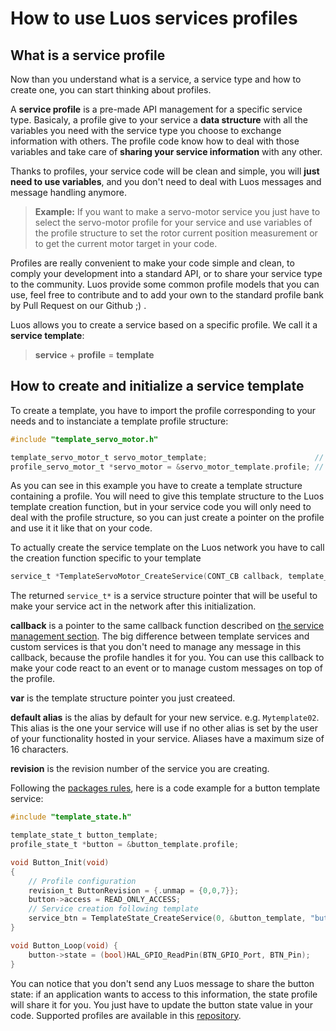 # How to use Luos services profiles

## What is a service profile

Now than you understand what is a service, a service type and how to create one, you can start thinking about profiles.

A **service profile** is a pre-made API management for a specific service type.
Basicaly, a profile give to your service a **data structure** with all the variables you need with the service type you choose to exchange information with others. The profile code know how to deal with those variables and take care of **sharing your service information** with any other.

Thanks to profiles, your service code will be clean and simple, you will **just need to use variables**, and you don't need to deal with Luos messages and message handling anymore.

> **Example:** If you want to make a servo-motor service you just have to select the servo-motor profile for your service and use variables of the profile structure to set the rotor current position measurement or to get the current motor target in your code.

Profiles are really convenient to make your code simple and clean, to comply your development into a standard API, or to share your service type to the community.
Luos provide some common profile models that you can use, feel free to contribute and to add your own to the standard profile bank by Pull Request on our Github ;) .

Luos allows you to create a service based on a specific profile. We call it a **service template**: 

> **service** + **profile** = **template**

## How to create and initialize a service template

To create a template, you have to import the profile corresponding to your needs and to instanciate a template profile structure:
```c
#include "template_servo_motor.h"

template_servo_motor_t servo_motor_template;                        // Create the template
profile_servo_motor_t *servo_motor = &servo_motor_template.profile; // Get a pointer to the actual profile
```
As you can see in this example you have to create a template structure containing a profile. You will need to give this template structure to the Luos template creation function, but in your service code you will only need to deal with the profile structure, so you can just create a pointer on the profile and use it it like that on your code.

To actually create the service template on the Luos network you have to call the creation function specific to your template
```c
service_t *TemplateServoMotor_CreateService(CONT_CB callback, template_servo_motor_t *var, const char *default_alias, revision_t revision);
```

The returned `service_t*` is a service structure pointer that will be useful to make your service act in the network after this initialization.

 **callback** is a pointer to the same callback function described on [the service management section](./service_api.html#how-to-create-and-initialize-a-service).
 The big difference between template services and custom services is that you don't need to manage any message in this callback, because the profile handles it for you.
 You can use this callback to make your code react to an event or to manage custom messages on top of the profile.


 **var** is the template structure pointer you just createed.

 **default alias** is the alias by default for your new service. e.g. `Mytemplate02`. This alias is the one your service will use if no other alias is set by the user of your functionality hosted in your service. Aliases have a maximum size of 16 characters.

**revision** is the revision number of the service you are creating.

Following the [packages rules](../package/package.html#basic-services-functions), here is a code example for a button template service:

```c
#include "template_state.h"

template_state_t button_template;
profile_state_t *button = &button_template.profile;

void Button_Init(void)
{
    // Profile configuration
    revision_t ButtonRevision = {.unmap = {0,0,7}};
    button->access = READ_ONLY_ACCESS;
    // Service creation following template
    service_btn = TemplateState_CreateService(0, &button_template, "button", ButtonRevision);
}

void Button_Loop(void) {
    button->state = (bool)HAL_GPIO_ReadPin(BTN_GPIO_Port, BTN_Pin);
}
```

You can notice that you don't send any Luos message to share the button state: if an application wants to access to this information, the state profile will share it for you. You just have to update the button state value in your code. Supported profiles are available in this [repository](https://github.com/Luos-io/Luos/tree/master/Templates).